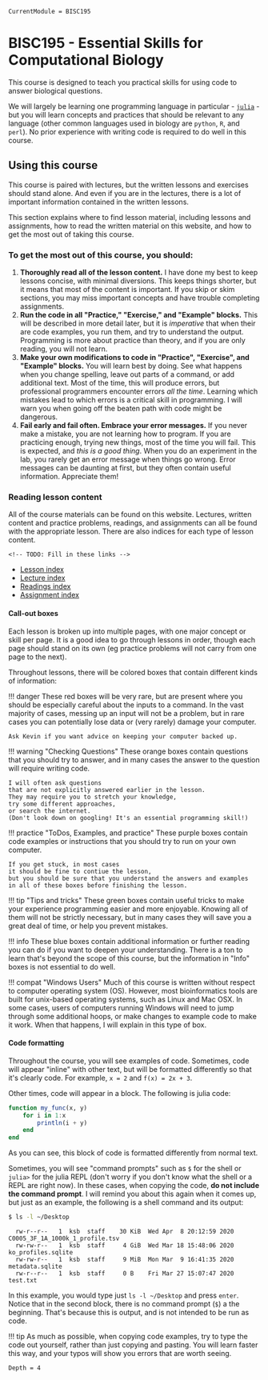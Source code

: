 ```@meta
CurrentModule = BISC195
```

# BISC195 - Essential Skills for Computational Biology

This course is designed to teach you practical skills
for using code to answer biological questions.

We will largely be learning one programming language in particular - 
[`julia`](http://julialang.org) -
but you will learn concepts and practices that should be relevant to any language
(other common languages used in biology are `python`, `R`, and `perl`).
No prior experience with writing code is required to do well in this course.

## Using this course

This course is paired with lectures,
but the written lessons and exercises should stand alone.
And even if you are in the lectures,
there is a lot of important information contained in the written lessons.

This section explains where to find lesson material,
including lessons and assignments,
how to read the written material on this website,
and how to get the most out of taking this course.

### To get the most out of this course, you should:

1. **Thoroughly read all of the lesson content.**
    I have done my best to keep lessons concise, with minimal diversions.
    This keeps things shorter, but it means that most of the content is important.
    If you skip or skim sections, you may miss important concepts
    and have trouble completing assignments.
2. **Run the code in all "Practice," "Exercise," and "Example" blocks.**
    This will be described in more detail later,
    but it is _imperative_ that when their are code examples,
    you run them, and try to understand the output.
    Programming is more about practice than theory,
    and if you are only reading, you will not learn.
3. **Make your own modifications to code in "Practice", "Exercise", and "Example" blocks.**
    You will learn best by doing.
    See what happens when you change spelling,
    leave out parts of a command,
    or add additional text.
    Most of the time, this will produce errors,
    but professional programmers encounter errors _all the time_.
    Learning which mistakes lead to which errors
    is a critical skill in programming.
    I will warn you when going off the beaten path with code
    might be dangerous.
4. **Fail early and fail often. Embrace your error messages.**
    If you never make a mistake, you are not learning how to program.
    If you are practicing enough, trying new things,
    most of the time you will fail.
    This is expected, and _this is a good thing_.
    When you do an experiment in the lab,
    you rarely get an error message when things go wrong.
    Error messages can be daunting at first, but they often contain useful information.
    Appreciate them!

### Reading lesson content

All of the course materials can be found on this website.
Lectures, written content and practice problems, 
readings, and assignments
can all be found with the appropriate lesson.
There are also indices for each type of lesson content.

```@raw html
<!-- TODO: Fill in these links -->
```

- [Lesson index](#)
- [Lecture index](#)
- [Readings index](#)
- [Assignment index](#)

#### Call-out boxes

Each lesson is broken up into multiple pages,
with one major concept or skill per page.
It is a good idea to go through lessons in order,
though each page should stand on its own
(eg practice problems will not carry from one page to the next).

Throughout lessons, there will be colored boxes
that contain different kinds of information:

!!! danger
    These red boxes will be very rare,
    but are present where you should be especially careful about the inputs to a command.
    In the vast majority of cases,
    messing up an input will not be a problem,
    but in rare cases you can potentially lose data
    or (very rarely) damage your computer.
    
    Ask Kevin if you want advice on keeping your computer backed up.

!!! warning "Checking Questions"
    These orange boxes contain questions that you should try to answer,
    and in many cases the answer to the question will require writing code.

    I will often ask questions
    that are not explicitly answered earlier in the lesson.
    They may require you to stretch your knowledge,
    try some different approaches,
    or search the internet.
    (Don't look down on googling! It's an essential programming skill!)

!!! practice "ToDos, Examples, and practice"
    These purple boxes contain code examples or instructions
    that you should try to run on your own computer.

    If you get stuck, in most cases
    it should be fine to contiue the lesson,
    but you should be sure that you understand the answers and examples
    in all of these boxes before finishing the lesson.

!!! tip "Tips and tricks"
    These green boxes contain useful tricks
    to make your experience programming easier and more enjoyable.
    Knowing all of them will not be strictly necessary,
    but in many cases they will save you a great deal of time,
    or help you prevent mistakes.

!!! info
    These blue boxes contain additional information
    or further reading you can do if you want to deepen your understanding.
    There is a ton to learn that's beyond the scope of this course,
    but the information in "Info" boxes is not essential to do well.

!!! compat "Windows Users"
    Much of this course is written without respect to computer operating system (OS).
    However, most bioinformatics tools
    are built for unix-based operating systems, such as Linux and Mac OSX.
    In some cases, users of computers running Windows
    will need to jump through some additional hoops,
    or make changes to example code to make it work.
    When that happens, I will explain in this type of box.

#### Code formatting

Throughout the course,
you will see examples of code.
Sometimes, code will appear "inline" with other text,
but will be formatted differently so that it's clearly code.
For example, `x = 2` and `f(x) = 2x + 3`.

Other times, code will appear in a block.
The following is julia code:

```julia
function my_func(x, y)
    for i in 1:x
        println(i + y)
    end
end
```

As you can see, this block of code is formatted differently from normal text.

Sometimes, you will see "command prompts"
such as `$` for the shell or `julia>` for the julia REPL
(don't worry if you don't know what the shell or a REPL are right now). 
In these cases, when copying the code, **do not include the command prompt**.
I will remind you about this again when it comes up,
but just as an example, the following is a shell command and its output:

```sh
$ ls -l ~/Desktop
```
```
  rw-r--r--   1  ksb  staff    30 KiB  Wed Apr  8 20:12:59 2020  C0005_3F_1A_1000k_1_profile.tsv
  rw-rw-r--   1  ksb  staff     4 GiB  Wed Mar 18 15:48:06 2020  ko_profiles.sqlite
  rw-rw-r--   1  ksb  staff     9 MiB  Mon Mar  9 16:41:35 2020  metadata.sqlite
  rw-r--r--   1  ksb  staff     0 B    Fri Mar 27 15:07:47 2020  test.txt
```

In this example, you would type just `ls -l ~/Desktop` and press `enter`.
Notice that in the second block,
there is no command prompt (`$`) a the beginning.
That's because this is output, and is not intended to be run as code.

!!! tip
    As much as possible, when copying code examples,
    try to type the code out yourself,
    rather than just copying and pasting.
    You will learn faster this way,
    and your typos will show you errors that are worth seeing.




```@contents
Depth = 4
```

